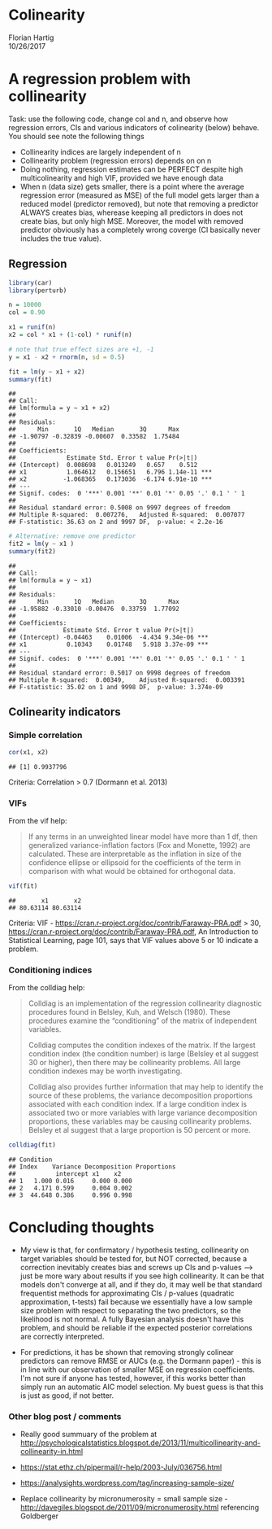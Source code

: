 # Colinearity
Florian Hartig  
10/26/2017  



# A regression problem with collinearity

Task: use the following code, change col and n, and observe how regression errors, CIs and various indicators of colinearity (below) behave. You should see note the following things

* Collinearity indices are largely independent of n
* Collinearity problem (regression errors) depends on on n
* Doing nothing, regression estimates can be PERFECT despite high multicolinearity and high VIF, provided we have enough data
* When n (data size) gets smaller, there is a point where the average regression error (measured as MSE) of the full model gets larger than a reduced model (predictor removed), but note that removing a predictor ALWAYS creates bias, wherease keeping all predictors in does not create bias, but only high MSE. Moreover, the model with removed predictor obviously has a completely wrong coverge (CI basically never includes the true value). 

## Regression


```r
library(car)
library(perturb)

n = 10000
col = 0.90

x1 = runif(n)
x2 = col * x1 + (1-col) * runif(n)

# note that true effect sizes are +1, -1
y = x1 - x2 + rnorm(n, sd = 0.5)

fit = lm(y ~ x1 + x2)
summary(fit)
```

```
## 
## Call:
## lm(formula = y ~ x1 + x2)
## 
## Residuals:
##      Min       1Q   Median       3Q      Max 
## -1.90797 -0.32839 -0.00607  0.33582  1.75484 
## 
## Coefficients:
##              Estimate Std. Error t value Pr(>|t|)    
## (Intercept)  0.008698   0.013249   0.657    0.512    
## x1           1.064612   0.156651   6.796 1.14e-11 ***
## x2          -1.068365   0.173036  -6.174 6.91e-10 ***
## ---
## Signif. codes:  0 '***' 0.001 '**' 0.01 '*' 0.05 '.' 0.1 ' ' 1
## 
## Residual standard error: 0.5008 on 9997 degrees of freedom
## Multiple R-squared:  0.007276,	Adjusted R-squared:  0.007077 
## F-statistic: 36.63 on 2 and 9997 DF,  p-value: < 2.2e-16
```

```r
# Alternative: remove one predictor
fit2 = lm(y ~ x1 )
summary(fit2)
```

```
## 
## Call:
## lm(formula = y ~ x1)
## 
## Residuals:
##      Min       1Q   Median       3Q      Max 
## -1.95882 -0.33010 -0.00476  0.33759  1.77092 
## 
## Coefficients:
##             Estimate Std. Error t value Pr(>|t|)    
## (Intercept) -0.04463    0.01006  -4.434 9.34e-06 ***
## x1           0.10343    0.01748   5.918 3.37e-09 ***
## ---
## Signif. codes:  0 '***' 0.001 '**' 0.01 '*' 0.05 '.' 0.1 ' ' 1
## 
## Residual standard error: 0.5017 on 9998 degrees of freedom
## Multiple R-squared:  0.00349,	Adjusted R-squared:  0.003391 
## F-statistic: 35.02 on 1 and 9998 DF,  p-value: 3.374e-09
```

## Colinearity indicators

### Simple correlation



```r
cor(x1, x2)
```

```
## [1] 0.9937796
```

Criteria: Correlation > 0.7 (Dormann et al. 2013)

### VIFs

From the vif help:

> If any terms in an unweighted linear model have more than 1 df, then generalized variance-inflation factors (Fox and Monette, 1992) are calculated. These are interpretable as the inflation in size of the confidence ellipse or ellipsoid for the coefficients of the term in comparison with what would be obtained for orthogonal data.



```r
vif(fit)
```

```
##       x1       x2 
## 80.63114 80.63114
```

Criteria: VIF - https://cran.r-project.org/doc/contrib/Faraway-PRA.pdf > 30, https://cran.r-project.org/doc/contrib/Faraway-PRA.pdf, An Introduction to Statistical Learning, page 101, says that VIF values above 5 or 10 indicate a problem.

### Conditioning indices

From the colldiag help:

> Colldiag is an implementation of the regression collinearity diagnostic procedures found in Belsley, Kuh, and Welsch (1980). These procedures examine the “conditioning” of the matrix of independent variables.
> 
> Colldiag computes the condition indexes of the matrix. If the largest condition index (the condition number) is large (Belsley et al suggest 30 or higher), then there may be collinearity problems. All large condition indexes may be worth investigating.
> 
> Colldiag also provides further information that may help to identify the source of these problems, the variance decomposition proportions associated with each condition index. If a large condition index is associated two or more variables with large variance decomposition proportions, these variables may be causing collinearity problems. Belsley et al suggest that a large proportion is 50 percent or more.



```r
colldiag(fit)
```

```
## Condition
## Index	Variance Decomposition Proportions
##           intercept x1    x2   
## 1   1.000 0.016     0.000 0.000
## 2   4.171 0.599     0.004 0.002
## 3  44.648 0.386     0.996 0.998
```


# Concluding thoughts 

* My view is that, for confirmatory / hypothesis testing, collinearity on target variables should be tested for, but NOT corrected, because a correction inevitably creates bias and screws up CIs and p-values --> just be more wary about results if you see high collinearity. It can be that models don't converge at all, and if they do, it may well be that standard frequentist methods for approximating CIs / p-values (quadratic approximation, t-tests) fail because we essentially have a low sample size problem with respect to separating the two predictors, so the likelihood is not normal. A fully Bayesian analysis doesn't have this problem, and should be reliable if the expected posterior correlations are correctly interpreted.

* For predictions, it has be shown that removing strongly colinear predictors can remove RMSE or AUCs (e.g. the Dormann paper) - this is in line with our observation of smaller MSE on regression coefficients. I'm not sure if anyone has tested, however, if this works better than simply run an automatic AIC model selection. My buest guess is that this is just as good, if not better.   

### Other blog post / comments 

* Really good summuary of the problem at http://psychologicalstatistics.blogspot.de/2013/11/multicollinearity-and-collinearity-in.html

* https://stat.ethz.ch/pipermail/r-help/2003-July/036756.html

* https://analysights.wordpress.com/tag/increasing-sample-size/

* Replace collinearity by micronumerosity = small sample size - http://davegiles.blogspot.de/2011/09/micronumerosity.html referencing Goldberger





